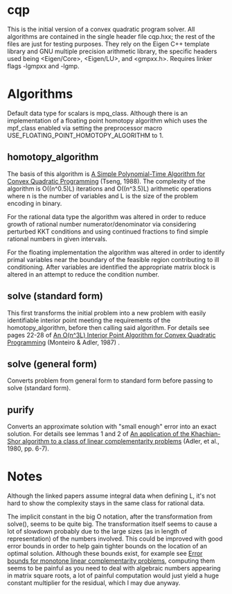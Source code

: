 # cqp
This is the initial version of a convex quadratic program solver.  All algorithms are contained in the single header file cqp.hxx; the rest of the files are just for testing purposes. They rely on the Eigen C++ template library and GNU multiple precision arithmetic library, the specific headers used being <Eigen/Core>, <Eigen/LU>, and <gmpxx.h>. Requires linker flags -lgmpxx and -lgmp.

# Algorithms
Default data type for scalars is mpq_class. Although there is an implementation of a floating point homotopy algorithm which uses the mpf_class enabled via setting the preprocessor macro USE_FLOATING_POINT_HOMOTOPY_ALGORITHM to 1.

## homotopy_algorithm
The basis of this algorithm is [A Simple Polynomial-Time Algorithm for Convex Quadratic Programming](https://core.ac.uk/download/pdf/4380751.pdf) (Tseng, 1988). The complexity of the algorithm is O((n^0.5)L) iterations and O((n^3.5)L) arithmetic operations where n is the number of variables and L is the size of the problem encoding in binary. 

For the rational data type the algorithm was altered in order to reduce growth of rational number numerator/denominator via considering perturbed KKT conditions and using continued fractions to find simple rational numbers in given intervals. 

For the floating implementation the algorithm was altered in order to identify primal variables near the boundary of the feasible region contributing to ill conditioning. After variables are identified the appropriate matrix block is altered in an attempt to reduce the condition number.

## solve (standard form)
This first transforms the initial problem into a new problem with easily identifiable interior point meeting the requirements of the homotopy_algorithm, before then calling said algorithm. For details see pages 22-28 of [An O(n^3L) Interior Point Algorithm for Convex Quadratic Programming](https://apps.dtic.mil/dtic/tr/fulltext/u2/a186001.pdf) (Monteiro & Adler, 1987) .

## solve (general form)
Converts problem from general form to standard form before passing to solve (standard form).

## purify
Converts an approximate solution with "small enough" error into an exact solution. For details see lemmas 1 and 2 of [An application of the Khachian-Shor algorithm to a class of linear complementarity problems](https://cowles.yale.edu/sites/default/files/files/pub/d05/d0549.pdf) (Adler, et al., 1980, pp. 6-7).

# Notes
Although the linked papers assume integral data when defining L, it's not hard to show the complexity stays in the same class for rational data. 

The implicit constant in the big O notation, after the transformation from solve(), seems to be quite big. The transformation itself seems to cause a lot of slowdown probably due to the large sizes (as in length of representation) of the numbers involved. This could be improved with good error bounds in order to help gain tighter bounds on the location of an optimal solution. Although these bounds exist, for example see [Error bounds for monotone linear complementarity problems](https://apps.dtic.mil/dtic/tr/fulltext/u2/a160975.pdf), computing them seems to be painful as you need to deal with algebraic numbers appearing in matrix square roots, a lot of painful computation would just yield a huge constant multiplier for the residual, which I may due anyway.
